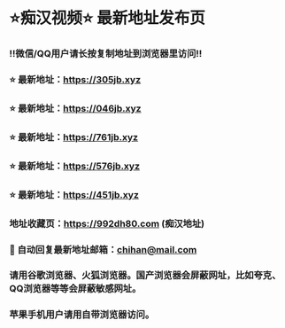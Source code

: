 # ⭐️痴汉视频⭐️ 最新地址发布页

### ‼️微信/QQ用户请长按复制地址到浏览器里访问‼️

### ⭐️ 最新地址：https://305jb.xyz

### ⭐️ 最新地址：https://046jb.xyz

### ⭐️ 最新地址：https://761jb.xyz

### ⭐️ 最新地址：https://576jb.xyz

### ⭐️ 最新地址：https://451jb.xyz



### 地址收藏页：https://992dh80.com (痴汉地址)
### 📧 自动回复最新地址邮箱：chihan@mail.com
### 请用谷歌浏览器、火狐浏览器。国产浏览器会屏蔽网址，比如夸克、QQ浏览器等等会屏蔽敏感网址。
### 苹果手机用户请用自带浏览器访问。
